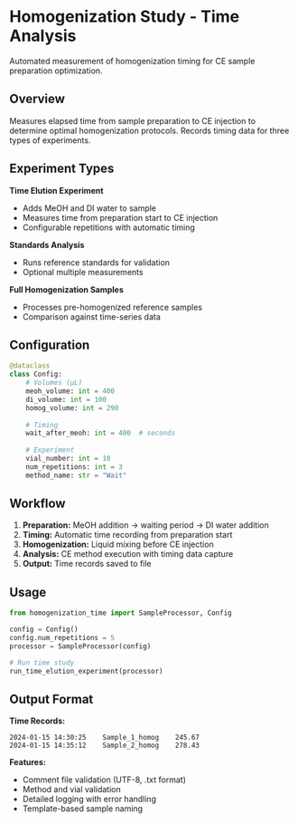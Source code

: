 # Homogenization Study - Time Analysis

Automated measurement of homogenization timing for CE sample preparation optimization.

## Overview

Measures elapsed time from sample preparation to CE injection to determine optimal homogenization protocols. Records timing data for three types of experiments.

## Experiment Types

**Time Elution Experiment**
- Adds MeOH and DI water to sample
- Measures time from preparation start to CE injection
- Configurable repetitions with automatic timing

**Standards Analysis**
- Runs reference standards for validation
- Optional multiple measurements

**Full Homogenization Samples**
- Processes pre-homogenized reference samples
- Comparison against time-series data

## Configuration

```python
@dataclass
class Config:
    # Volumes (µL)
    meoh_volume: int = 400
    di_volume: int = 100
    homog_volume: int = 290
    
    # Timing
    wait_after_meoh: int = 400  # seconds
    
    # Experiment
    vial_number: int = 10
    num_repetitions: int = 3
    method_name: str = "Wait"
```

## Workflow

1. **Preparation:** MeOH addition → waiting period → DI water addition
2. **Timing:** Automatic time recording from preparation start
3. **Homogenization:** Liquid mixing before CE injection
4. **Analysis:** CE method execution with timing data capture
5. **Output:** Time records saved to file

## Usage

```python
from homogenization_time import SampleProcessor, Config

config = Config()
config.num_repetitions = 5
processor = SampleProcessor(config)

# Run time study
run_time_elution_experiment(processor)
```

## Output Format

**Time Records:**
```
2024-01-15 14:30:25    Sample_1_homog    245.67
2024-01-15 14:35:12    Sample_2_homog    278.43
```

**Features:**
- Comment file validation (UTF-8, .txt format)
- Method and vial validation
- Detailed logging with error handling
- Template-based sample naming